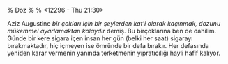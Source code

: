 % Doz
% 
% <12296 - Thu 21:30>

Aziz Augustine _bir çokları için bir şeylerden kat'i olarak kaçınmak,
dozunu mükemmel ayarlamaktan kolaydır_ demiş. Bu birçoklarına ben de
dahilim. Günde bir kere sigara içen insan her gün (belki her saat)
sigarayı bırakmaktadır, hiç içmeyen ise ömründe bir defa
bırakır. Her defasında yeniden karar vermenin yanında terketmenin
yıpratıcılığı hayli hafif kalıyor. 
